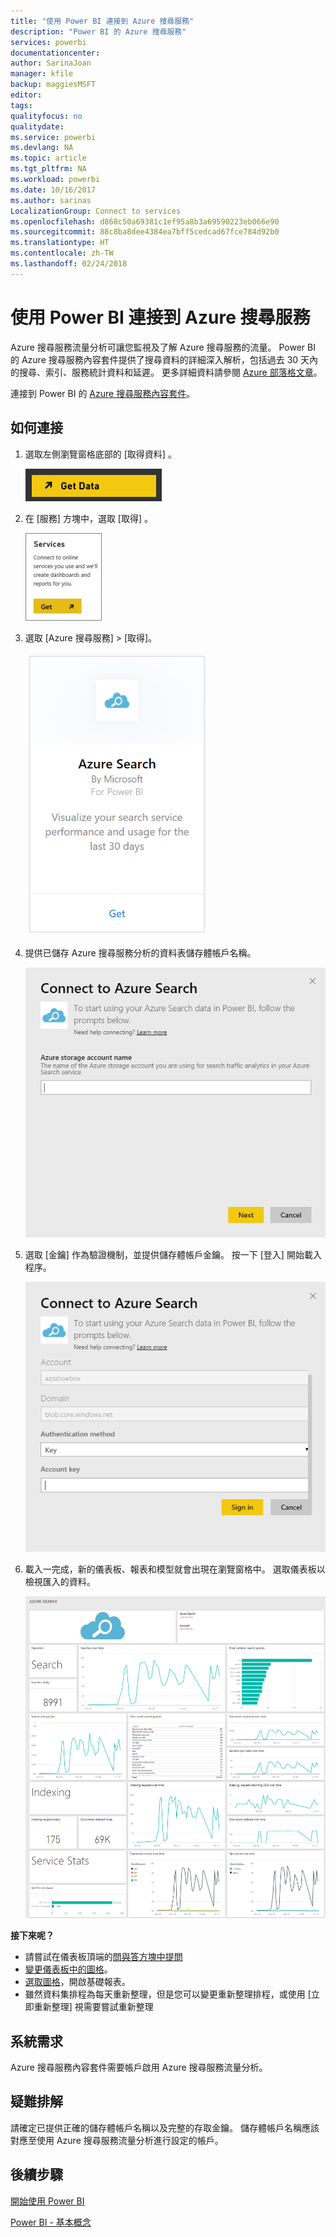 ```yaml
---
title: "使用 Power BI 連接到 Azure 搜尋服務"
description: "Power BI 的 Azure 搜尋服務"
services: powerbi
documentationcenter: 
author: SarinaJoan
manager: kfile
backup: maggiesMSFT
editor: 
tags: 
qualityfocus: no
qualitydate: 
ms.service: powerbi
ms.devlang: NA
ms.topic: article
ms.tgt_pltfrm: NA
ms.workload: powerbi
ms.date: 10/16/2017
ms.author: sarinas
LocalizationGroup: Connect to services
ms.openlocfilehash: d868c50a69381c1ef95a8b3a69590223eb066e90
ms.sourcegitcommit: 88c8ba8dee4384ea7bff5cedcad67fce784d92b0
ms.translationtype: HT
ms.contentlocale: zh-TW
ms.lasthandoff: 02/24/2018
---
```

# <a name="connect-to-azure-search-with-power-bi"></a>使用 Power BI 連接到 Azure 搜尋服務
Azure 搜尋服務流量分析可讓您監視及了解 Azure 搜尋服務的流量。 Power BI 的 Azure 搜尋服務內容套件提供了搜尋資料的詳細深入解析，包括過去 30 天內的搜尋、索引、服務統計資料和延遲。 更多詳細資料請參閱 [Azure 部落格文章](https://azure.microsoft.com/en-us/blog/analyzing-your-azure-search-traffic/)。

連接到 Power BI 的 [Azure 搜尋服務內容套件](https://app.powerbi.com/getdata/services/azure-search)。

## <a name="how-to-connect"></a>如何連接
1. 選取左側瀏覽窗格底部的 [取得資料]  。
   
   ![](media/service-connect-to-azure-search/pbi_getdata.png) 
2. 在 [服務]  方塊中，選取 [取得] 。
   
   ![](media/service-connect-to-azure-search/pbi_getservices.png) 
3. 選取 [Azure 搜尋服務] \> [取得]。
   
   ![](media/service-connect-to-azure-search/azuresearch.png)
4. 提供已儲存 Azure 搜尋服務分析的資料表儲存體帳戶名稱。
   
   ![](media/service-connect-to-azure-search/params.png)
5. 選取 [金鑰]  作為驗證機制，並提供儲存體帳戶金鑰。 按一下 [登入]  開始載入程序。
   
   ![](media/service-connect-to-azure-search/creds.png)
6. 載入一完成，新的儀表板、報表和模型就會出現在瀏覽窗格中。 選取儀表板以檢視匯入的資料。
   
    ![](media/service-connect-to-azure-search/dashboard2.png)

**接下來呢？**

* 請嘗試在儀表板頂端的[問與答方塊中提問](power-bi-q-and-a.md)
* [變更儀表板中的圖格](service-dashboard-edit-tile.md)。
* [選取圖格](service-dashboard-tiles.md)，開啟基礎報表。
* 雖然資料集排程為每天重新整理，但是您可以變更重新整理排程，或使用 [立即重新整理] 視需要嘗試重新整理

## <a name="system-requirements"></a>系統需求
Azure 搜尋服務內容套件需要帳戶啟用 Azure 搜尋服務流量分析。

## <a name="troubleshooting"></a>疑難排解
請確定已提供正確的儲存體帳戶名稱以及完整的存取金鑰。 儲存體帳戶名稱應該對應至使用 Azure 搜尋服務流量分析進行設定的帳戶。

## <a name="next-steps"></a>後續步驟
[開始使用 Power BI](service-get-started.md)

[Power BI - 基本概念](service-basic-concepts.md)

